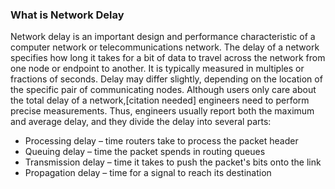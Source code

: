 ### What is Network Delay
Network delay is an important design and performance characteristic of a computer network or telecommunications network. The delay of a network specifies how long it takes for a bit of data to travel across the network from one node or endpoint to another. It is typically measured in multiples or fractions of seconds. Delay may differ slightly, depending on the location of the specific pair of communicating nodes. Although users only care about the total delay of a network,[citation needed] engineers need to perform precise measurements. Thus, engineers usually report both the maximum and average delay, and they divide the delay into several parts:
* Processing delay – time routers take to process the packet header
* Queuing delay – time the packet spends in routing queues
* Transmission delay – time it takes to push the packet's bits onto the link
* Propagation delay – time for a signal to reach its destination
